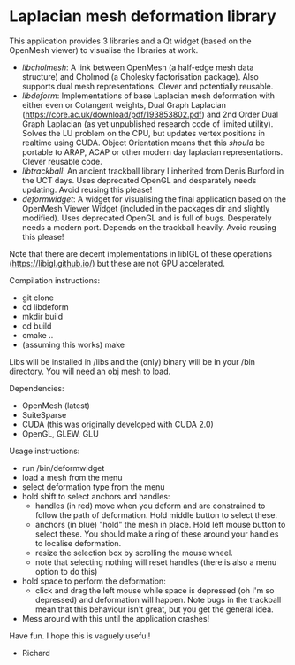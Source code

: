 # Laplacian mesh deformation library

This application provides 3 libraries and a Qt widget (based on the OpenMesh viewer) to visualise the libraries at work.
- *libcholmesh*: A link between OpenMesh (a half-edge mesh data structure) and Cholmod (a Cholesky factorisation package). Also supports dual mesh representations. Clever and potentially reusable.
- *libdeform*: Implementations of base Laplacian mesh deformation with either even or Cotangent weights, Dual Graph Laplacian (https://core.ac.uk/download/pdf/193853802.pdf) and 2nd Order Dual Graph Laplacian (as yet unpublished research code of limited utility). Solves the LU problem on the CPU, but updates vertex positions in realtime using CUDA. Object Orientation means that this *should* be portable to ARAP, ACAP or other modern day laplacian representations. Clever reusable code. 
- *libtrackball*: An ancient trackball library I inherited from Denis Burford in the UCT days. Uses deprecated OpenGL and desparately needs updating. Avoid reusing this please!
- *deformwidget*: A widget for visualising the final application based on the OpenMesh Viewer Widget (included in the packages dir and slightly modified). Uses deprecated OpenGL and is full of bugs. Desperately needs a modern port. Depends on the trackball heavily. Avoid reusing this please!

Note that there are decent implementations in libIGL of these operations (https://libigl.github.io/) but these are not GPU accelerated.

Compilation instructions:
- git clone <library path on git>
- cd libdeform
- mkdir build
- cd build
- cmake ..
- (assuming this works) make

Libs will be installed in <approot>/libs and the (only) binary will be in your <approot>/bin directory.
You will need an obj mesh to load.

Dependencies:
- OpenMesh (latest)
- SuiteSparse
- CUDA (this was originally developed with CUDA 2.0)
- OpenGL, GLEW, GLU

Usage instructions:
- run <approot>/bin/deformwidget
- load a mesh from the menu
- select deformation type from the menu
- hold shift to select anchors and handles:
  - handles (in red) move when you deform and are constrained to follow the path of deformation. Hold middle button to select these.
  - anchors (in blue) "hold" the mesh in place. Hold left mouse button to select these. You should make a ring of these around your handles to localise deformation.
  - resize the selection box by scrolling the mouse wheel.
  - note that selecting nothing will reset handles (there is also a menu option to do this)
- hold space to perform the deformation:
  - click and drag the left mouse while space is depressed (oh I'm so depressed) and deformation will happen. Note bugs in the trackball mean that this behaviour isn't great, but you get the general idea. 
- Mess around with this until the application crashes!

Have fun. I hope this is vaguely useful!
 - Richard